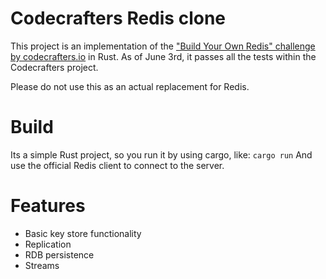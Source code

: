 # Codecrafters Redis clone
This project is an implementation of the ["Build Your Own Redis" challenge by codecrafters.io](https://app.codecrafters.io/courses/redis) in Rust.
As of June 3rd, it passes all the tests within the Codecrafters project.

Please do not use this as an actual replacement for Redis.

# Build
Its a simple Rust project, so you run it by using cargo, like: `cargo run`
And use the official Redis client to connect to the server.

# Features
- Basic key store functionality
- Replication
- RDB persistence
- Streams
